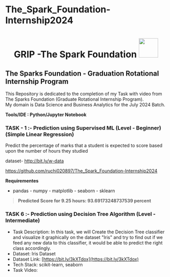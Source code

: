 # The_Spark_Foundation-Internship2024
<h1 align="center">GRIP -The Spark Foundation <img src="https://www.thesparksfoundationsingapore.org/images/logo_small.png" width="60"></h1>

## The Sparks Foundation - Graduation Rotational Internship Program

This Repository is dedicated to the completion of my Task with video from The Sparks Foundation (Graduate Rotational Internship Program). <br>
My domain is Data Science and Business Analytics for the July 2024 Batch.

**Tools/IDE : Python/Jupyter Notebook**

### TASK - 1 :- **Prediction using Supervised ML (Level - Beginner)**  (Simple Linear Regression)

Predict the percentage of marks that a student is expected to score based upon the number of hours they studied

dataset- http://bit.ly/w-data

https://github.com/ruchi020897/The_Spark_Foundation-Internship2024

**Requirementes**

 - pandas - numpy - matplotlib - seaborn - sklearn
>**Predicted Score for 9.25 hours: 93.69173248737539 percent**

### TASK 6 :- Prediction using Decision Tree Algorithm (Level - Intermediate)
- Task Description: In this task, we will Create the Decision Tree classifier and visualize it graphically on the dataset "Iris" and try to find out if we feed any new data to this classifier, it would be able to predict the right class accordingly.
- Dataset: Iris Dataset
- Dataset Link: [https://bit.ly/3kXTdox](https://bit.ly/3kXTdox)
- Tech Stack: scikit-learn, seaborn
- Task Video: 
